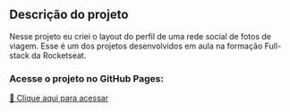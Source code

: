 ## Descrição do projeto
Nesse projeto eu criei o layout do perfil de uma rede social de fotos de viagem. 
Esse é um dos projetos desenvolvidos em aula na formação Full-stack da Rocketseat.

### Acesse o projeto no GitHub Pages:

[🔗 Clique aqui para acessar](https://francadev.github.io/rocketseat-projeto-travelgram/)

<!-- ![Preview do Projeto](/assets/preview.gif) -->